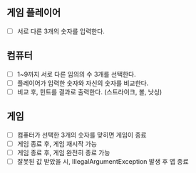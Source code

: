 ## 게임 플레이어
 - [ ] 서로 다른 3개의 숫자를 입력한다.

## 컴퓨터
 - [ ] 1~9까지 서로 다른 임의의 수 3개를 선택한다.
 - [ ] 플레이어가 입력한 숫자와 자신의 숫자를 비교한다.
 - [ ] 비교 후, 힌트를 결과로 출력한다. (스트라이크, 볼, 낫싱)

## 게임
 - [ ] 컴퓨터가 선택한 3개의 숫자를 맞히면 게임이 종료
 - [ ] 게임 종료 후, 게임 재시작 가능
 - [ ] 게임 종료 후, 게임 완전히 종료 가능
 - [ ] 잘못된 값 받았을 시, IllegalArgumentException 발생 후 앱 종료